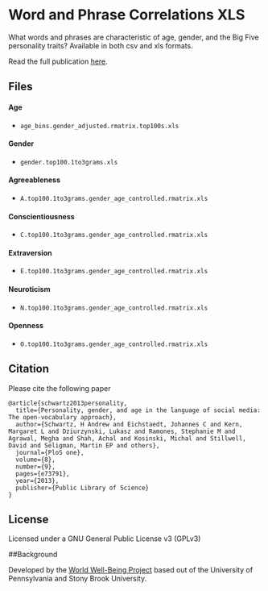 # Word and Phrase Correlations XLS

What words and phrases are characteristic of age, gender, and the Big Five personality traits? Available in both csv and xls formats.

Read the full publication [here](http://wwbp.org/publications.html#p7). 

## Files

#### Age 
* `age_bins.gender_adjusted.rmatrix.top100s.xls`

#### Gender

* `gender.top100.1to3grams.xls`

#### Agreeableness

* `A.top100.1to3grams.gender_age_controlled.rmatrix.xls`

#### Conscientiousness

* `C.top100.1to3grams.gender_age_controlled.rmatrix.xls`

#### Extraversion

* `E.top100.1to3grams.gender_age_controlled.rmatrix.xls`

#### Neuroticism

* `N.top100.1to3grams.gender_age_controlled.rmatrix.xls`

#### Openness

* `O.top100.1to3grams.gender_age_controlled.rmatrix.xls`

## Citation

Please cite the following paper 

```
@article{schwartz2013personality,
  title={Personality, gender, and age in the language of social media: The open-vocabulary approach},
  author={Schwartz, H Andrew and Eichstaedt, Johannes C and Kern, Margaret L and Dziurzynski, Lukasz and Ramones, Stephanie M and Agrawal, Megha and Shah, Achal and Kosinski, Michal and Stillwell, David and Seligman, Martin EP and others},
  journal={PloS one},
  volume={8},
  number={9},
  pages={e73791},
  year={2013},
  publisher={Public Library of Science}
}
```

## License

Licensed under a GNU General Public License v3 (GPLv3)

##Background

Developed by the [World Well-Being Project](https://www.wwbp.org) based out of the University of Pennsylvania and Stony Brook University.


